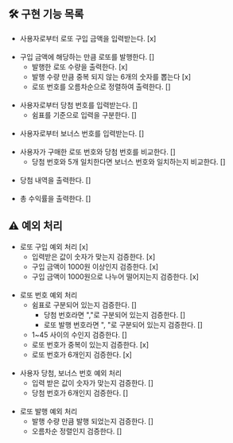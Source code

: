 ## 🛠 구현 기능 목록

- 사용자로부터 로또 구입 금액을 입력받는다. [x]
  <br><br>
- 구입 금액에 해당하는 만큼 로또를 발행한다. []
  - 발행한 로또 수량을 출력한다. [x]
  - 발행 수량 만큼 중복 되지 않는 6개의 숫자를 뽑는다 [x]
  - 로또 번호를 오름차순으로 정렬하여 출력한다. []
    <br><br>
- 사용자로부터 당첨 번호를 입력받는다. []
  - 쉼표를 기준으로 입력을 구분한다. []
    <br><br>
- 사용자로부터 보너스 번호를 입력받는다. []
  <br><br>
- 사용자가 구매한 로또 번호와 당첨 번호를 비교한다. []
  - 당첨 번호와 5개 일치한다면 보너스 번호와 일치하는지 비교한다. []
    <br><br>
- 당첨 내역을 출력한다. []
  <br><br>
- 총 수익률을 출력한다. []

## ⚠️ 예외 처리

- 로또 구입 예외 처리 [x]
  - 입력받은 값이 숫자가 맞는지 검증한다. [x]
  - 구입 금액이 1000원 이상인지 검증한다. [x]
  - 구입 금액이 1000원으로 나누어 떨어지는지 검증한다. [x]
    <br><br>
- 로또 번호 예외 처리
  - 쉼표로 구분되어 있는지 검증한다. []
    - 당첨 번호라면 ","로 구분되어 있는지 검증한다. []
    - 로또 발행 번호라면 ", "로 구분되어 있는지 검증한다. []
  - 1~45 사이의 수인지 검증한다. []
  - 로또 번호가 중복이 있는지 검증한다. [x]
  - 로또 번호가 6개인지 검증한다. [x]
    <br><br>
- 사용자 당첨, 보너스 번호 예외 처리
  - 입력 받은 값이 숫자가 맞는지 검증한다. []
  - 당첨 번호가 6개인지 검증한다. []
    <br><br>
- 로또 발행 예외 처리
  - 발행 수량 만큼 발행 되었는지 검증한다. []
  - 오름차순 정렬인지 검증한다. []